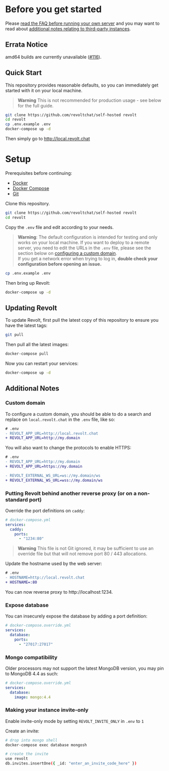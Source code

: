 # Before you get started

Please [read the FAQ before running your own server](https://developers.revolt.chat/faq/usage#guidelines-for-third-party-instances) and you may want to read about [additional notes relating to third-party instances](https://developers.revolt.chat/faq/instances).

## Errata Notice

amd64 builds are currently unavailable ([#116](https://github.com/revoltchat/delta/issues/116)).

## Quick Start

This repository provides reasonable defaults, so you can immediately get started with it on your local machine.

> **Warning**
> This is not recommended for production usage - see below for the full guide.

```bash
git clone https://github.com/revoltchat/self-hosted revolt
cd revolt
cp .env.example .env
docker-compose up -d
```

Then simply go to http://local.revolt.chat

# Setup

Prerequisites before continuing:

- [Docker](https://www.docker.com/)
- [Docker Compose](https://docs.docker.com/compose/)
- [Git](https://git-scm.com/)

Clone this repository.

```bash
git clone https://github.com/revoltchat/self-hosted revolt
cd revolt
```

Copy the `.env` file and edit according to your needs.

> **Warning**: The default configuration is intended for testing and only works on your local machine. If you want to deploy to a remote server, you need to edit the URLs in the `.env` file, please see the section below on [configuring a custom domain](#custom-domain). \
> If you get a network error when trying to log in, **double check your configuration before opening an issue.**

```bash
cp .env.example .env
```

Then bring up Revolt:

```bash
docker-compose up -d
```

## Updating Revolt

To update Revolt, first pull the latest copy of this repository to ensure you have the latest tags:

```bash
git pull
```

Then pull all the latest images:

```bash
docker-compose pull
```

Now you can restart your services:

```bash
docker-compose up -d
```

## Additional Notes

### Custom domain

To configure a custom domain, you should be able to do a search and replace on `local.revolt.chat` in the `.env` file, like so:

```diff
# .env
- REVOLT_APP_URL=http://local.revolt.chat
+ REVOLT_APP_URL=http://my.domain
```

You will also want to change the protocols to enable HTTPS:

```diff
# .env
- REVOLT_APP_URL=http://my.domain
+ REVOLT_APP_URL=https://my.domain

- REVOLT_EXTERNAL_WS_URL=ws://my.domain/ws
+ REVOLT_EXTERNAL_WS_URL=wss://my.domain/ws
```

### Putting Revolt behind another reverse proxy (or on a non-standard port)

Override the port definitions on `caddy`:

```yml
# docker-compose.yml
services:
  caddy:
    ports:
      - "1234:80"
```

> **Warning**
> This file is not Git ignored, it may be sufficient to use an override file but that will not remove port 80 / 443 allocations.

Update the hostname used by the web server:

```diff
# .env
- HOSTNAME=http://local.revolt.chat
+ HOSTNAME=:80
```

You can now reverse proxy to http://localhost:1234.

### Expose database

You can insecurely expose the database by adding a port definition:

```yml
# docker-compose.override.yml
services:
  database:
    ports:
      - "27017:27017"
```

### Mongo compatibility

Older processors may not support the latest MongoDB version, you may pin to MongoDB 4.4 as such:

```yml
# docker-compose.override.yml
services:
  database:
    image: mongo:4.4
```

### Making your instance invite-only

Enable invite-only mode by setting `REVOLT_INVITE_ONLY` in `.env` to `1`

Create an invite:

```bash
# drop into mongo shell
docker-compose exec database mongosh

# create the invite
use revolt
db.invites.insertOne({ _id: "enter_an_invite_code_here" })
```
